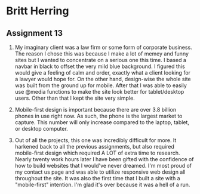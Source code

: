 # Britt Herring
## Assignment 13

1. My imaginary client was a law firm or some form of corporate business. The reason I chose this was because I make a lot of memey and funny sites but I wanted to concentrate on a serious one this time. I based a navbar in black to offset the very mild blue background. I figured this would give a feeling of calm and order, exactly what a client looking for a lawyer would hope for. On the other hand, design-wise the whole site was built from the ground up for mobile. After that I was able to easily use @media functions to make the site look better for tablet/desktop users. Other than that I kept the site very simple.

2. Mobile-first design is important because there are over 3.8 billion phones in use right now. As such, the phone is the largest market to capture. This number will only increase compared to the laptop, tablet, or desktop computer.

3. Out of all the projects, this one was incredibly difficult for more. It harkened back to all the previous assignments, but also required mobile-first design which required A LOT of extra time to research. Nearly twenty work hours later I have been gifted with the confidence of how to build websites that I would've never dreamed. I'm most proud of my contact us page and was able to utilize responsive web design all throughout the site. It was also the first time that I built a site with a "mobile-first" intention. I'm glad it's over because it was a hell of a run.
